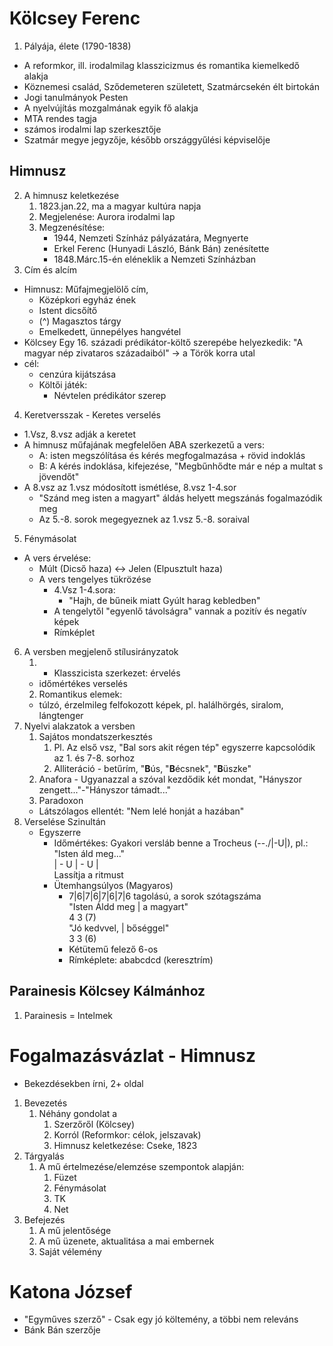 # Kölcsey Ferenc  
1. Pályája, élete (1790-1838)  
  - A reformkor, ill. irodalmilag klasszicizmus és romantika kiemelkedő alakja  
  - Köznemesi család, Sződemeteren született, Szatmárcsekén élt birtokán  
  - Jogi tanulmányok Pesten  
  - A nyelvújítás mozgalmának egyik fő alakja  
  - MTA rendes tagja  
  - számos irodalmi lap szerkesztője  
  - Szatmár megye jegyzője, később országgyűlési képviselője  
## Himnusz  
2. A himnusz keletkezése  
	1. 1823.jan.22, ma a magyar kultúra napja  
	2. Megjelenése: Aurora irodalmi lap  
	3. Megzenésítése:  
		- 1944, Nemzeti Színház pályázatára, Megnyerte  
		- Erkel Ferenc (Hunyadi László, Bánk Bán) zenésítette  
		- 1848.Márc.15-én eléneklik a Nemzeti Színházban  
3. Cím és alcím  
- Himnusz: Műfajmegjelölő cím,  
  - Középkori egyház ének  
  - Istent dicsőítő  
  - (^) Magasztos tárgy  
  - Emelkedett, ünnepélyes hangvétel  
- Kölcsey Egy 16. századi prédikátor-költő szerepébe helyezkedik: "A magyar nép zivataros századaiból" -> a Török korra utal  
- cél:  
  - cenzúra kijátszása  
  - Költői játék:  
	 - Névtelen prédikátor szerep  
4. Keretversszak - Keretes verselés  
- 1.Vsz, 8.vsz adják a keretet  
- A himnusz műfajának megfelelően ABA szerkezetű a vers:  
  - A: isten megszólítása és kérés megfogalmazása + rövid indoklás  
  - B: A kérés indoklása, kifejezése, "Megbűnhődte már e nép a multat s jövendőt"  
- A 8.vsz az 1.vsz módosított ismétlése, 8.vsz 1-4.sor  
  - "Szánd meg isten a magyart" áldás helyett megszánás fogalmazódik meg  
  - Az 5.-8. sorok megegyeznek az 1.vsz 5.-8. soraival  
5. Fénymásolat  
- A vers érvelése:  
  - Múlt (Dicső haza) <-> Jelen (Elpusztult haza)  
  - A vers tengelyes tükrözése  
	 - 4.Vsz 1-4.sora:  
		- "Hajh, de bűneik miatt Gyúlt harag kebledben"  
	 - A tengelytől "egyenlő távolságra" vannak a pozitív és negatív képek  
	 - Rímképlet  
6. A versben megjelenő stílusirányzatok  
	1. - Klasszicista szerkezet: érvelés  
	- időmértékes verselés  
	2. Romantikus elemek:  
	- túlzó, érzelmileg felfokozott képek, pl. halálhörgés, siralom, lángtenger  
7. Nyelvi alakzatok a versben  
	1. Sajátos mondatszerkesztés  
		1. Pl. Az első vsz, "Bal sors akit régen tép" egyszerre kapcsolódik az 1. és 7-8. sorhoz  
		2. Alliteráció - betűrím, "**B**ús, "**B**écsnek", "**B**üszke"  
	2. Anafora - Ugyanazzal a szóval kezdődik két mondat, "Hányszor zengett..."-"Hányszor támadt..."  
	3. Paradoxon  
	- Látszólagos ellentét: "Nem lelé honját a hazában"  
8. Verselése Szinultán  
	- Egyszerre  
	  - Időmértékes: Gyakori versláb benne a Trocheus (--./|-U|), pl.:  
	  "Isten áld meg..."  
	  | - U | -	U |  
	  Lassítja a ritmust  
	  - Ütemhangsúlyos (Magyaros)  
		 - 7|6|7|6|7|6|7|6 tagolású, a sorok szótagszáma  
		 "Isten Áldd meg | a magyart"  
				  4				 3		 (7)  
		 "Jó kedvvel, | bőséggel"  
				3				 3	  (6)  
		 - Kétütemű felező 6-os  
		 - Rímképlete: ababcdcd (keresztrím)  
## Parainesis Kölcsey Kálmánhoz  
1. Parainesis = Intelmek  
# Fogalmazásvázlat - Himnusz  
- Bekezdésekben írni, 2+ oldal  
1. Bevezetés  
	1. Néhány gondolat a  
		1. Szerzőről (Kölcsey)  
		2. Korról (Reformkor: célok, jelszavak)  
		3. Himnusz keletkezése: Cseke, 1823  
2. Tárgyalás  
	1. A mű értelmezése/elemzése szempontok alapján:  
		1. Füzet  
		2. Fénymásolat  
		3. TK  
		4. Net  
3. Befejezés  
	1. A mű jelentősége  
	2. A mű üzenete, aktualitása a mai embernek  
	3. Saját vélemény  
# Katona József  
- "Egyműves szerző" - Csak egy jó költemény, a többi nem releváns  
- Bánk Bán szerzője  

